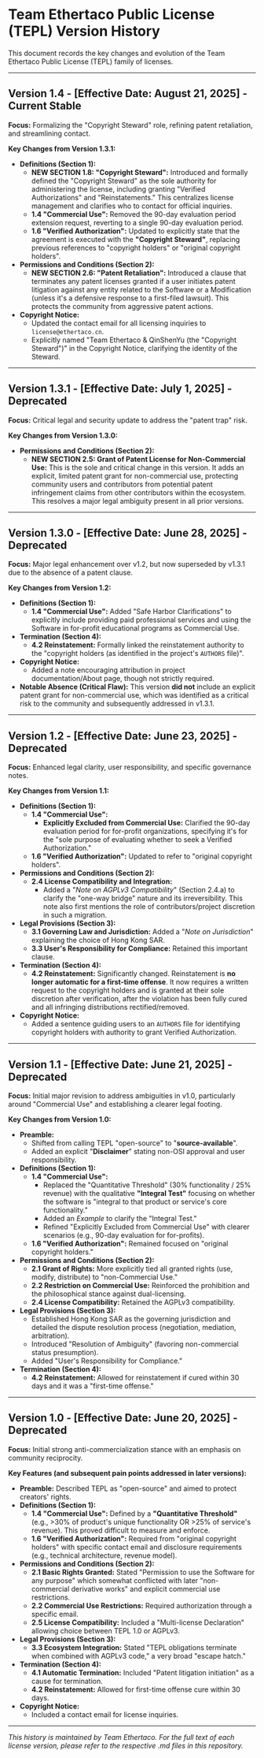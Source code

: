 # Team Ethertaco Public License (TEPL) Version History

This document records the key changes and evolution of the Team Ethertaco Public License (TEPL) family of licenses.

---

## Version 1.4 - [Effective Date: August 21, 2025] - Current Stable

**Focus:** Formalizing the "Copyright Steward" role, refining patent retaliation, and streamlining contact.

**Key Changes from Version 1.3.1:**

*   **Definitions (Section 1):**
    *   **NEW SECTION 1.8: "Copyright Steward":** Introduced and formally defined the "Copyright Steward" as the sole authority for administering the license, including granting "Verified Authorizations" and "Reinstatements." This centralizes license management and clarifies who to contact for official inquiries.
    *   **1.4 "Commercial Use":** Removed the 90-day evaluation period extension request, reverting to a single 90-day evaluation period.
    *   **1.6 "Verified Authorization":** Updated to explicitly state that the agreement is executed with the **"Copyright Steward"**, replacing previous references to "copyright holders" or "original copyright holders".
*   **Permissions and Conditions (Section 2):**
    *   **NEW SECTION 2.6: "Patent Retaliation":** Introduced a clause that terminates any patent licenses granted if a user initiates patent litigation against any entity related to the Software or a Modification (unless it's a defensive response to a first-filed lawsuit). This protects the community from aggressive patent actions.
*   **Copyright Notice:**
    *   Updated the contact email for all licensing inquiries to `license@ethertaco.cn`.
    *   Explicitly named "Team Ethertaco & QinShenYu (the "Copyright Steward")" in the Copyright Notice, clarifying the identity of the Steward.

---

## Version 1.3.1 - [Effective Date: July 1, 2025] - Deprecated

**Focus:** Critical legal and security update to address the "patent trap" risk.

**Key Changes from Version 1.3.0:**

*   **Permissions and Conditions (Section 2):**
    *   **NEW SECTION 2.5: Grant of Patent License for Non-Commercial Use:** This is the sole and critical change in this version. It adds an explicit, limited patent grant for non-commercial use, protecting community users and contributors from potential patent infringement claims from other contributors within the ecosystem. This resolves a major legal ambiguity present in all prior versions.

---

## Version 1.3.0 - [Effective Date: June 28, 2025] - Deprecated

**Focus:** Major legal enhancement over v1.2, but now superseded by v1.3.1 due to the absence of a patent clause.

**Key Changes from Version 1.2:**

*   **Definitions (Section 1):**
    *   **1.4 "Commercial Use":** Added "Safe Harbor Clarifications" to explicitly include providing paid professional services and using the Software in for-profit educational programs as Commercial Use.
*   **Termination (Section 4):**
    *   **4.2 Reinstatement:** Formally linked the reinstatement authority to the "copyright holders (as identified in the project's `AUTHORS` file)".
*   **Copyright Notice:**
    *   Added a note encouraging attribution in project documentation/About page, though not strictly required.
*   **Notable Absence (Critical Flaw):** This version **did not** include an explicit patent grant for non-commercial use, which was identified as a critical risk to the community and subsequently addressed in v1.3.1.

---

## Version 1.2 - [Effective Date: June 23, 2025] - Deprecated

**Focus:** Enhanced legal clarity, user responsibility, and specific governance notes.

**Key Changes from Version 1.1:**

*   **Definitions (Section 1):**
    *   **1.4 "Commercial Use":**
        *   **Explicitly Excluded from Commercial Use:** Clarified the 90-day evaluation period for for-profit organizations, specifying it's for the "sole purpose of evaluating whether to seek a Verified Authorization."
    *   **1.6 "Verified Authorization":** Updated to refer to "original copyright holders".
*   **Permissions and Conditions (Section 2):**
    *   **2.4 License Compatibility and Integration:**
        *   Added a "*Note on AGPLv3 Compatibility*" (Section 2.4.a) to clarify the "one-way bridge" nature and its irreversibility. This note also first mentions the role of contributors/project discretion in such a migration.
*   **Legal Provisions (Section 3):**
    *   **3.1 Governing Law and Jurisdiction:** Added a "*Note on Jurisdiction*" explaining the choice of Hong Kong SAR.
    *   **3.3 User's Responsibility for Compliance:** Retained this important clause.
*   **Termination (Section 4):**
    *   **4.2 Reinstatement:** Significantly changed. Reinstatement is **no longer automatic for a first-time offense**. It now requires a written request to the copyright holders and is granted at their sole discretion after verification, after the violation has been fully cured and all infringing distributions rectified/removed.
*   **Copyright Notice:**
    *   Added a sentence guiding users to an `AUTHORS` file for identifying copyright holders with authority to grant Verified Authorization.

---

## Version 1.1 - [Effective Date: June 21, 2025] - Deprecated

**Focus:** Initial major revision to address ambiguities in v1.0, particularly around "Commercial Use" and establishing a clearer legal footing.

**Key Changes from Version 1.0:**

*   **Preamble:**
    *   Shifted from calling TEPL "open-source" to "**source-available**".
    *   Added an explicit "**Disclaimer**" stating non-OSI approval and user responsibility.
*   **Definitions (Section 1):**
    *   **1.4 "Commercial Use":**
        *   Replaced the "Quantitative Threshold" (30% functionality / 25% revenue) with the qualitative **"Integral Test"** focusing on whether the software is "integral to that product or service's core functionality."
        *   Added an *Example* to clarify the "Integral Test."
        *   Refined "Explicitly Excluded from Commercial Use" with clearer scenarios (e.g., 90-day evaluation for for-profits).
    *   **1.6 "Verified Authorization":** Remained focused on "original copyright holders."
*   **Permissions and Conditions (Section 2):**
    *   **2.1 Grant of Rights:** More explicitly tied all granted rights (use, modify, distribute) to "non-Commercial Use."
    *   **2.2 Restriction on Commercial Use:** Reinforced the prohibition and the philosophical stance against dual-licensing.
    *   **2.4 License Compatibility:** Retained the AGPLv3 compatibility.
*   **Legal Provisions (Section 3):**
    *   Established Hong Kong SAR as the governing jurisdiction and detailed the dispute resolution process (negotiation, mediation, arbitration).
    *   Introduced "Resolution of Ambiguity" (favoring non-commercial status presumption).
    *   Added "User's Responsibility for Compliance."
*   **Termination (Section 4):**
    *   **4.2 Reinstatement:** Allowed for reinstatement if cured within 30 days and it was a "first-time offense."

---

## Version 1.0 - [Effective Date: June 20, 2025] - Deprecated

**Focus:** Initial strong anti-commercialization stance with an emphasis on community reciprocity.

**Key Features (and subsequent pain points addressed in later versions):**

*   **Preamble:** Described TEPL as "open-source" and aimed to protect creators' rights.
*   **Definitions (Section 1):**
    *   **1.4 "Commercial Use":** Defined by a **"Quantitative Threshold"** (e.g., >30% of product's unique functionality OR >25% of service's revenue). This proved difficult to measure and enforce.
    *   **1.6 "Verified Authorization":** Required from "original copyright holders" with specific contact email and disclosure requirements (e.g., technical architecture, revenue model).
*   **Permissions and Conditions (Section 2):**
    *   **2.1 Basic Rights Granted:** Stated "Permission to use the Software for any purpose" which somewhat conflicted with later "non-commercial derivative works" and explicit commercial use restrictions.
    *   **2.2 Commercial Use Restrictions:** Required authorization through a specific email.
    *   **2.5 License Compatibility:** Included a "Multi-license Declaration" allowing choice between TEPL 1.0 or AGPLv3.
*   **Legal Provisions (Section 3):**
    *   **3.3 Ecosystem Integration:** Stated "TEPL obligations terminate when combined with AGPLv3 code," a very broad "escape hatch."
*   **Termination (Section 4):**
    *   **4.1 Automatic Termination:** Included "Patent litigation initiation" as a cause for termination.
    *   **4.2 Reinstatement:** Allowed for first-time offense cure within 30 days.
*   **Copyright Notice:**
    *   Included a contact email for license inquiries.

---

*This history is maintained by Team Ethertaco. For the full text of each license version, please refer to the respective .md files in this repository.*
